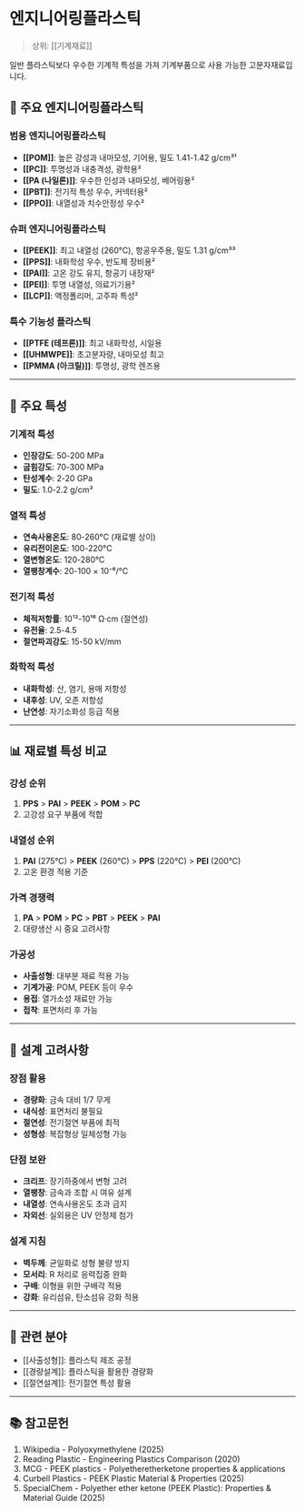 # 엔지니어링플라스틱

> 상위: [[기계재료]]

일반 플라스틱보다 우수한 기계적 특성을 가져 기계부품으로 사용 가능한 고분자재료입니다.

## 🔩 주요 엔지니어링플라스틱

### 범용 엔지니어링플라스틱
- **[[POM]]**: 높은 강성과 내마모성, 기어용, 밀도 1.41-1.42 g/cm³¹
- **[[PC]]**: 투명성과 내충격성, 광학용²
- **[[PA (나일론)]]**: 우수한 인성과 내마모성, 베어링용²
- **[[PBT]]**: 전기적 특성 우수, 커넥터용²
- **[[PPO]]**: 내열성과 치수안정성 우수²

### 슈퍼 엔지니어링플라스틱  
- **[[PEEK]]**: 최고 내열성 (260°C), 항공우주용, 밀도 1.31 g/cm³³
- **[[PPS]]**: 내화학성 우수, 반도체 장비용²
- **[[PAI]]**: 고온 강도 유지, 항공기 내장재²
- **[[PEI]]**: 투명 내열성, 의료기기용²
- **[[LCP]]**: 액정폴리머, 고주파 특성²

### 특수 기능성 플라스틱
- **[[PTFE (테프론)]]**: 최고 내화학성, 시일용
- **[[UHMWPE]]**: 초고분자량, 내마모성 최고
- **[[PMMA (아크릴)]]**: 투명성, 광학 렌즈용

---

## 🎯 주요 특성

### 기계적 특성
- **인장강도**: 50-200 MPa
- **굽힘강도**: 70-300 MPa  
- **탄성계수**: 2-20 GPa
- **밀도**: 1.0-2.2 g/cm³

### 열적 특성
- **연속사용온도**: 80-260°C (재료별 상이)
- **유리전이온도**: 100-220°C
- **열변형온도**: 120-280°C
- **열팽창계수**: 20-100 × 10⁻⁶/°C

### 전기적 특성
- **체적저항률**: 10¹²-10¹⁶ Ω·cm (절연성)
- **유전율**: 2.5-4.5
- **절연파괴강도**: 15-50 kV/mm

### 화학적 특성
- **내화학성**: 산, 염기, 용매 저항성
- **내후성**: UV, 오존 저항성
- **난연성**: 자기소화성 등급 적용

---

## 📊 재료별 특성 비교

### 강성 순위
1. **PPS** > **PAI** > **PEEK** > **POM** > **PC**
2. 고강성 요구 부품에 적합

### 내열성 순위  
1. **PAI** (275°C) > **PEEK** (260°C) > **PPS** (220°C) > **PEI** (200°C)
2. 고온 환경 적용 기준

### 가격 경쟁력
1. **PA** > **POM** > **PC** > **PBT** > **PEEK** > **PAI**
2. 대량생산 시 중요 고려사항

### 가공성
- **사출성형**: 대부분 재료 적용 가능
- **기계가공**: POM, PEEK 등이 우수
- **용접**: 열가소성 재료만 가능
- **접착**: 표면처리 후 가능

---

## 🎯 설계 고려사항

### 장점 활용
- **경량화**: 금속 대비 1/7 무게
- **내식성**: 표면처리 불필요
- **절연성**: 전기절연 부품에 최적
- **성형성**: 복잡형상 일체성형 가능

### 단점 보완
- **크리프**: 장기하중에서 변형 고려
- **열팽창**: 금속과 조합 시 여유 설계
- **내열성**: 연속사용온도 초과 금지
- **자외선**: 실외용은 UV 안정제 첨가

### 설계 지침
- **벽두께**: 균일화로 성형 불량 방지
- **모서리**: R 처리로 응력집중 완화
- **구배**: 이형을 위한 구배각 적용
- **강화**: 유리섬유, 탄소섬유 강화 적용

---

## 🔗 관련 분야
- [[사출성형]]: 플라스틱 제조 공정
- [[경량설계]]: 플라스틱을 활용한 경량화
- [[절연설계]]: 전기절연 특성 활용

---

## 📚 참고문헌
1. Wikipedia - Polyoxymethylene (2025)
2. Reading Plastic - Engineering Plastics Comparison (2020)
3. MCG - PEEK plastics - Polyetheretherketone properties & applications
4. Curbell Plastics - PEEK Plastic Material & Properties (2025)
5. SpecialChem - Polyether ether ketone (PEEK Plastic): Properties & Material Guide (2025)